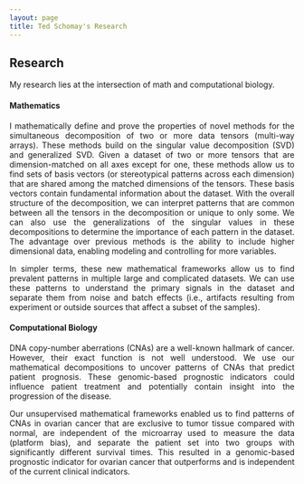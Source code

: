 ```yaml
---
layout: page
title: Ted Schomay's Research
---
```


## Research
My research lies at the intersection of math and computational biology.

#### Mathematics
<p align="justify">
I mathematically define and prove the properties of novel methods for the simultaneous decomposition of two or more data tensors (multi-way arrays). These methods build on the singular value decomposition (SVD) and generalized SVD. Given a dataset of two or more tensors that are dimension-matched on all axes except for one, these methods allow us to find sets of basis vectors (or stereotypical patterns across each dimension) that are shared among the matched dimensions of the tensors. These basis vectors contain fundamental information about the dataset. With the overall structure of the decomposition, we can interpret patterns that are common between all the tensors in the decomposition or unique to only some. We can also use the generalizations of the singular values in these decompositions to determine the importance of each pattern in the dataset. The advantage over previous methods is the ability to include higher dimensional data, enabling modeling and controlling for more variables.
</p>

<p align="justify">
In simpler terms, these new mathematical frameworks allow us to find prevalent patterns in multiple large and complicated datasets. We can use these patterns to understand the primary signals in the dataset and separate them from noise and batch effects (i.e., artifacts resulting from experiment or outside sources that affect a subset of the samples).
</p>

#### Computational Biology
<p align="justify">
DNA copy-number aberrations (CNAs) are a well-known hallmark of cancer. However, their exact function is not well understood. We use our mathematical decompositions to uncover patterns of CNAs that predict patient prognosis. These genomic-based prognostic indicators could influence patient treatment and potentially contain insight into the progression of the disease.
</p>

<p align="justify">
Our unsupervised mathematical frameworks enabled us to find patterns of CNAs in ovarian cancer that are exclusive to tumor tissue compared with normal, are independent of the microarray used to measure the data (platform bias), and separate the patient set into two groups with significantly different survival times. This resulted in a genomic-based prognostic indicator for ovarian cancer that outperforms and is independent of the current clinical indicators.
</p>

